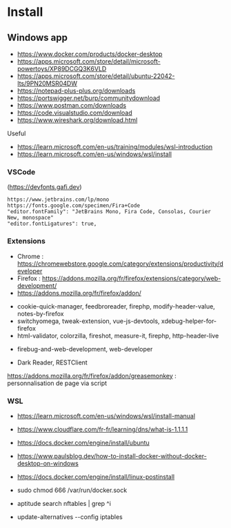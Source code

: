 # Install

## Windows app
* https://www.docker.com/products/docker-desktop
* https://apps.microsoft.com/store/detail/microsoft-powertoys/XP89DCGQ3K6VLD
* https://apps.microsoft.com/store/detail/ubuntu-22042-lts/9PN20MSR04DW
* https://notepad-plus-plus.org/downloads
* https://portswigger.net/burp/communitydownload
* https://www.postman.com/downloads
* https://code.visualstudio.com/download
* https://www.wireshark.org/download.html

Useful
- https://learn.microsoft.com/en-us/training/modules/wsl-introduction
- https://learn.microsoft.com/en-us/windows/wsl/install

### VSCode
(https://devfonts.gafi.dev)
```
https://www.jetbrains.com/lp/mono
https://fonts.google.com/specimen/Fira+Code
"editor.fontFamily": "JetBrains Mono, Fira Code, Consolas, Courier New, monospace"
"editor.fontLigatures": true,
```

### Extensions
* Chrome : https://chromewebstore.google.com/category/extensions/productivity/developer
* Firefox : https://addons.mozilla.org/fr/firefox/extensions/category/web-development/  
* https://addons.mozilla.org/fr/firefox/addon/  
- cookie-quick-manager, feedbroreader, firephp, modify-header-value, notes-by-firefox
- switchyomega, tweak-extension, vue-js-devtools, xdebug-helper-for-firefox
- html-validator, colorzilla, fireshot, measure-it, firephp, http-header-live
+ firebug-and-web-development, web-developer
- Dark Reader, RESTClient

https://addons.mozilla.org/fr/firefox/addon/greasemonkey : personnalisation de page via script

### WSL
- https://learn.microsoft.com/en-us/windows/wsl/install-manual     
- https://www.cloudflare.com/fr-fr/learning/dns/what-is-1.1.1.1
- https://docs.docker.com/engine/install/ubuntu
- https://www.paulsblog.dev/how-to-install-docker-without-docker-desktop-on-windows
- https://docs.docker.com/engine/install/linux-postinstall

- sudo chmod 666 /var/run/docker.sock
- aptitude search nftables | grep ^i
- update-alternatives --config iptables

